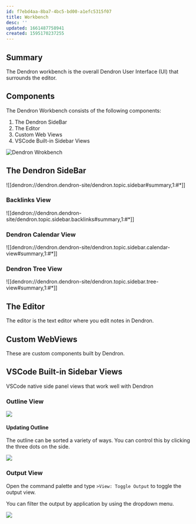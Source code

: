 ```yaml
---
id: f7ebd4aa-8ba7-4bc5-bd00-a1efc5315f07
title: Workbench
desc: ''
updated: 1661487758941
created: 1595170237255
---
```


## Summary

The Dendron workbench is the overall Dendron User Interface (UI) that surrounds the editor. 

## Components
The Dendron Workbench consists of the following components:

1. The Dendron SideBar
1. The Editor
1. Custom Web Views
4. VSCode Built-in Sidebar Views

![Dendron Wrokbench](https://ik.imagekit.io/fpjzhqpv1/comp.workbench_dsFfFLepH.v2?ik-sdk-version=javascript-1.4.3&updatedAt=1655138693996)


## The Dendron SideBar

![[dendron://dendron.dendron-site/dendron.topic.sidebar#summary,1:#*]]

### Backlinks View

![[dendron://dendron.dendron-site/dendron.topic.sidebar.backlinks#summary,1:#*]]

### Dendron Calendar View
![[dendron://dendron.dendron-site/dendron.topic.sidebar.calendar-view#summary,1:#*]]

### Dendron Tree View

![[dendron://dendron.dendron-site/dendron.topic.sidebar.tree-view#summary,1:#*]]

## The Editor

The editor is the text editor where you edit notes in Dendron.

## Custom WebViews

These are custom components built by Dendron.

## VSCode Built-in Sidebar Views

VSCode native side panel views that work well with Dendron

### Outline View

<a href="https://www.loom.com/share/41d1bd75be8e4fa0b0666b6e8f22174b">
<img style="" src="https://cdn.loom.com/sessions/thumbnails/41d1bd75be8e4fa0b0666b6e8f22174b-with-play.gif"> </a>

#### Updating Outline

The outline can be sorted a variety of ways. You can control this by clicking the three dots on the side.

![](https://foundation-prod-assetspublic53c57cce-8cpvgjldwysl.s3-us-west-2.amazonaws.com/assets/images/Fullscreen_2_25_21__1_24_PM.jpg)

<!-- #TODO: remove from workspace. currently tutorial links to this -->
### Output View

Open the command palette and type `>View: Toggle Output` to toggle the output view.

You can filter the output by application by using the dropdown menu.

![](https://foundation-prod-assetspublic53c57cce-8cpvgjldwysl.s3-us-west-2.amazonaws.com/assets/images/output.jpg)



<!-- TODO

### Zen Mode

### Useful Shortcuts
-->

